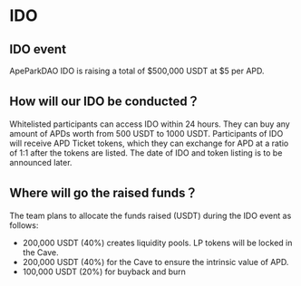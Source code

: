 # IDO

## IDO event

ApeParkDAO IDO is raising a total of $500,000 USDT at $5 per APD.

## How will our IDO be conducted？

Whitelisted participants can access IDO within 24 hours. They can buy any amount of APDs worth from 500 USDT to 1000 USDT. Participants of IDO will receive APD Ticket tokens, which they can exchange for APD at a ratio of 1:1 after the tokens are listed. The date of IDO and token listing is to be announced later.

## Where will go the raised funds？



The team plans to allocate the funds raised (USDT) during the IDO event as follows:

* 200,000 USDT (40%) creates liquidity pools. LP tokens will be locked in the Cave.
* 200,000 USDT (40%) for the Cave to ensure the intrinsic value of APD.
* 100,000 USDT (20%) for buyback and burn



